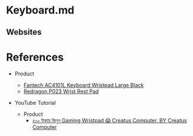 # Keyboard.md

## Websites

# References

* Product
  * [Fantech AC4101L Keyboard Wristpad Large Black](https://www.creatuscomputer.com/accessories/mouse-pad/fantech-ac4101l-keyboard-wristpad-large-black)
  * [Redragon P023 Wrist Rest Pad](https://www.techlandbd.com/redragon-p023-wrist-pad)

* YouTube Tutorial

  * Product
    * [৫০০ টাকায় কিনুন Gaming Wristpad 😱 Creatus Computer. BY Creatus Computer](https://www.youtube.com/watch?v=v1F5fE0KC-Q)
